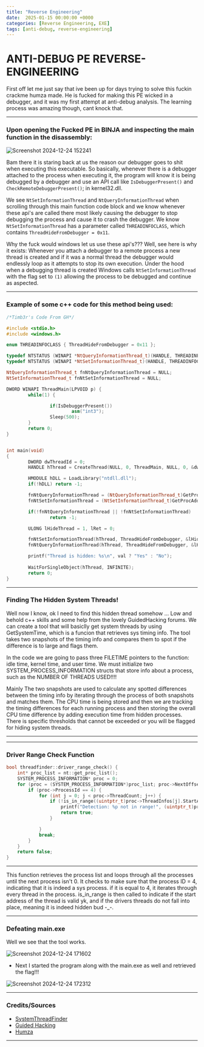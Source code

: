 ```yaml
---
title: "Reverse Engineering"
date:  2025-01-15 00:00:00 +0000
categories: [Reverse Engineering, EXE]
tags: [anti-debug, reverse-engineering]
---
```


# ANTI-DEBUG PE REVERSE-ENGINEERING

First off let me just say that ive been up for days trying to solve this fuckin crackme humza made. He is fucked for making this PE wicked in a debugger, and it was my first attempt at anti-debug analysis. The learning process was amazing though, cant knock that.

---

### Upon opening the Fucked PE in BINJA and inspecting the main function in the disassembly:

![Screenshot 2024-12-24 152241](https://github.com/user-attachments/assets/246b148e-a888-4914-bfab-c45527c0cf51)

Bam there it is staring back at us the reason our debugger goes to shit when executing this executable. So basically, whenever there is a debugger attached to the process when executing it, the program will know it is being debugged by a debugger and use an API call like `IsDebuggerPresent()` and `CheckRemoteDebuggerPresent()`; in kernel32.dll.

We see `NtSetInformationThread` and `NtQueryInformationThread` when scrolling through this main function code block and we know whenever these api's are called there most likely causing the debugger to stop debugging the process and cause it to crash the debugger. We know `NtSetInformationThread` has a parameter called `THREADINFOCLASS`, which contains `ThreadHideFromDebugger = 0x11`.

Why the fuck would windows let us use these api's??? Well, see here is why it exists: Whenever you attach a debugger to a remote process a new thread is created and if it was a normal thread the debugger would endlessly loop as it attempts to stop its own execution. Under the hood when a debugging thread is created Windows calls `NtSetInformationThread` with the flag set to `(1)` allowing the process to be debugged and continue as aspected. 

---

### Example of some c++ code for this method being used:

```c++
/*Timb3r's Code From GH*/

#include <stdio.h>
#include <windows.h>

enum THREADINFOCLASS { ThreadHideFromDebugger = 0x11 };

typedef NTSTATUS (WINAPI *NtQueryInformationThread_t)(HANDLE, THREADINFOCLASS, PVOID, ULONG, PULONG);
typedef NTSTATUS (WINAPI *NtSetInformationThread_t)(HANDLE, THREADINFOCLASS, PVOID, ULONG);

NtQueryInformationThread_t fnNtQueryInformationThread = NULL;
NtSetInformationThread_t fnNtSetInformationThread = NULL;

DWORD WINAPI ThreadMain(LPVOID p) {
        while(1) {

                if(IsDebuggerPresent())
                        asm("int3");
                Sleep(500);
        }
        return 0;
}


int main(void)
{
        DWORD dwThreadId = 0;
        HANDLE hThread = CreateThread(NULL, 0, ThreadMain, NULL, 0, &dwThreadId);

        HMODULE hDLL = LoadLibrary("ntdll.dll");
        if(!hDLL) return -1;

        fnNtQueryInformationThread = (NtQueryInformationThread_t)GetProcAddress(hDLL, "NtQueryInformationThread");
        fnNtSetInformationThread = (NtSetInformationThread_t)GetProcAddress(hDLL, "NtSetInformationThread");

        if(!fnNtQueryInformationThread || !fnNtSetInformationThread)
                return -1;

        ULONG lHideThread = 1, lRet = 0;

        fnNtSetInformationThread(hThread, ThreadHideFromDebugger, &lHideThread, sizeof(lHideThread));
        fnNtQueryInformationThread(hThread, ThreadHideFromDebugger, &lHideThread, sizeof(lHideThread), &lRet);

        printf("Thread is hidden: %s\n", val ? "Yes" : "No");
 
        WaitForSingleObject(hThread, INFINITE);
        return 0;
}
```
---

### Finding The Hidden System Threads!

Well now I know, ok I need to find this hidden thread somehow ... Low and behold c++ skills and some help from the lovely GuidedHacking forums. We can create a tool that will basiclly get system threads by using GetSystemTime, which is a funcion that retrieves sys timing info. The tool takes two snapshots of the timing info and compares them to spot if the difference is to large and flags them.

In the code we are going to pass three FILETIME pointers to the function: idle time, kernel time, and user time. We must initialize two SYSTEM_PROCESS_INFORMATION structs that store info about a process, such as the NUMBER OF THREADS USED!!!!

Mainly The two snapshots are used to calculate any spotted differences between the timing info by iterating through the process of both snapshots and matches them. The CPU time is being stored and then we are tracking the timing differences for each running process and then storing the overall CPU time difference by adding execution time from hidden processes. There is specific thresholds that cannot be exceeded or you will be flagged for hiding system threads.

---

---
### Driver Range Check Function

```c++
bool threadfinder::driver_range_check() {
	int* proc_list = nt::get_proc_list();
	SYSTEM_PROCESS_INFORMATION* proc = 0;
	for (proc = (SYSTEM_PROCESS_INFORMATION*)proc_list; proc->NextOffset != 0; proc = (SYSTEM_PROCESS_INFORMATION*)((char*)proc + proc->NextOffset)) {
		if (proc->ProcessId == 4) {
			for (int j = 0; j < proc->ThreadCount; j++) {
				if (!is_in_range((uintptr_t)proc->ThreadInfos[j].StartAddress)) {
					printf("Detection: %p not in range!", (uintptr_t)proc->ThreadInfos[j].StartAddress);
					return true;
				}

			}
			break;
		}
	}
	return false;
}
```
---

This function retrieves the process list and loops through all the processes until the next process isn't 0. It checks to make sure that the process ID = 4, indicating that it is indeed a sys process. if it is equal to 4, it iterates through every thread in the process. is_in_range is then called to indicate if the start address of the thread is valid yk, and if the drivers threads do not fall into place, meaning it is indeed hidden bud -_-. 

---

### Defeating main.exe 

Well we see that the tool works.


![Screenshot 2024-12-24 171602](https://github.com/user-attachments/assets/5d6ea3a3-8f3c-4049-ba43-c062dcbdba09)

* Next I started the program along with the main.exe as well and retrieved the flag!!!

![Screenshot 2024-12-24 172312](https://github.com/user-attachments/assets/dd0c127c-814b-4a43-afc9-0c1e70cecb3c)


---
### Credits/Sources

* [SystemThreadFinder](https://github.com/weak1337/SystemThreadFinder/tree/main)
* [Guided Hacking](https://guidedhacking.com)
* [Humza](https://humzak711.github.io/)

---
